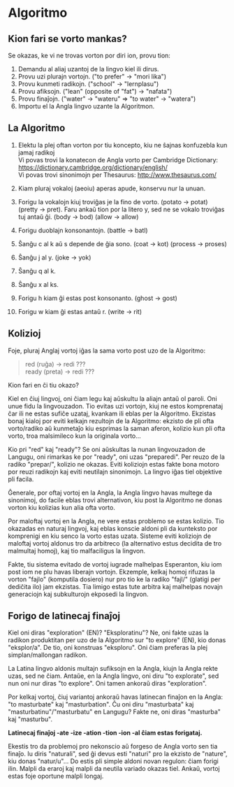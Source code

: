 # Algoritmo
## Kion fari se vorto mankas?

Se okazas, ke vi ne trovas vorton por diri ion, provu tion:
1) Demandu al aliaj uzantoj de la lingvo kiel ili dirus.
2) Provu uzi plurajn vortojn. ("to prefer" -> "mori lika")
3) Provu kunmeti radikojn. ("school" -> "lernplasu")
4) Provu afiksojn. ("lean" (opposite of "fat") -> "nafata")
5) Provu finaĵojn. ("water" -> "wateru" => "to water" -> "watera")
6) Importu el la Angla lingvo uzante la Algoritmon.


## La Algoritmo

1) Elektu la plej oftan vorton por tiu koncepto, kiu ne ŝajnas konfuzebla kun jamaj radikoj  
  Vi povas trovi la konatecon de Angla vorto per Cambridge Dictionary: https://dictionary.cambridge.org/dictionary/english/  
  Vi povas trovi sinonimojn per Thesaurus: http://www.thesaurus.com/  
  
2) Kiam pluraj vokaloj (aeoiu) aperas apude, konservu nur la unuan.

3) Forigu la vokalojn kiuj troviĝas je la fino de vorto. (potato -> potat) (pretty -> pret). Faru ankaŭ tion por la litero y, sed ne se vokalo troviĝas tuj antaŭ ĝi. (body -> bod) (allow -> allow)

4) Forigu duoblajn konsonantojn. (battle -> batl)

5) Ŝanĝu c al k aŭ s depende de ĝia sono. (coat -> kot) (process -> proses)

6) Ŝanĝu j al y. (joke -> yok)

7) Ŝanĝu q al k.

8) Ŝanĝu x al ks.

9) Forigu h kiam ĝi estas post konsonanto. (ghost -> gost)

10) Forigu w kiam ĝi estas antaŭ r. (write -> rit)


## Kolizioj

Foje, pluraj Anglaj vortoj iĝas la sama vorto post uzo de la Algoritmo:
> red (ruĝa) -> redi ???  
> ready (preta) -> redi ???

Kion fari en ĉi tiu okazo?

Kiel en ĉiuj lingvoj, oni ĉiam legu kaj aŭskultu la aliajn antaŭ ol paroli. Oni unue fidu la lingvouzadon. Tio evitas uzi vortojn, kiuj ne estos komprenataj ĉar ili ne estas sufiĉe uzataj, kvankam ili eblas per la Algoritmo. Ekzistas bonaj kialoj por eviti kelkajn rezultojn de la Algoritmo: ekzisto de pli ofta vorto/radiko aŭ kunmetaĵo kiu esprimas la saman aferon, kolizio kun pli ofta vorto, troa malsimileco kun la originala vorto...

Kio pri "red" kaj "ready"? Se oni aŭskultas la nunan lingvouzadon de Langugu, oni rimarkas ke por "ready", oni uzas "preparedi". Per reuzo de la radiko "prepar/", kolizio ne okazas. Eviti koliziojn estas fakte bona motoro por reuzi radikojn kaj eviti neutilajn sinonimojn. La lingvo iĝas tiel objektive pli facila.

Ĝenerale, por oftaj vortoj en la Angla, la Angla lingvo havas multege da sinonimoj, do facile eblas trovi alternativon, kiu post la Algoritmo ne donas vorton kiu kolizias kun alia ofta vorto.

Por maloftaj vortoj en la Angla, ne vere estas problemo se estas kolizio. Tio okazadas en naturaj lingvoj, kaj eblas konscie aldoni pli da kunteksto por komprenigi en kiu senco la vorto estas uzata. Sisteme eviti koliziojn de maloftaj vortoj aldonus tro da arbitreco (la alternativo estus decidita de tro malmultaj homoj), kaj tio malfaciligus la lingvon.

Fakte, tiu sistema evitado de vortoj iugrade malhelpas Esperanton, kiu iom post iom ne plu havas liberajn vortojn. Ekzemple, kelkaj homoj rifuzas la vorton "fajlo" (komputila dosiero) nur pro tio ke la radiko "fajl/" (glatigi per dediĉita ilo) jam ekzistas. Tia limigo estas tute arbitra kaj malhelpas novajn generaciojn kaj subkulturojn ekposedi la lingvon.

## Forigo de latinecaj finaĵoj

Kiel oni diras "exploration" (EN)? "Eksploratinu"? Ne, oni fakte uzas la radikon produktitan per uzo de la Algoritmo sur "to explore" (EN), kio donas "eksplor/a". De tio, oni konstruas "eksploru". Oni ĉiam preferas la plej simplan/mallongan radikon.

La Latina lingvo aldonis multajn sufiksojn en la Angla, kiujn la Angla rekte uzas, sed ne ĉiam. Antaŭe, en la Angla lingvo, oni diru "to explorate", sed nun oni nur diras "to explore". Oni tamen ankoraŭ diras "exploration".

Por kelkaj vortoj, ĉiuj variantoj ankoraŭ havas latinecan finaĵon en la Angla: "to masturbate" kaj "masturbation". Ĉu oni diru "masturbata" kaj "masturbatinu"/"masturbatu" en Langugu? Fakte ne, oni diras "masturba" kaj "masturbu".

**Latinecaj finaĵoj -ate -ize -ation -tion -ion -al ĉiam estas forigataj.**

Ekestis tro da problemoj pro nekonscio aŭ forgeso de Angla vorto sen tia finaĵo. Iu diris "naturali", sed ĝi devus esti "naturi" pro la ekzisto de "nature", kiu donas "natur/u"... Do estis pli simple aldoni novan regulon: ĉiam forigi ilin. Malpli da eraroj kaj malpli da neutila variado okazas tiel. Ankaŭ, vortoj estas foje oportune malpli longaj.
